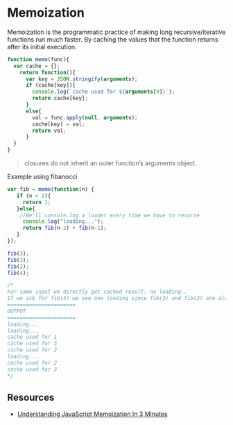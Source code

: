 # Memoization
Memoization is the programmatic practice of making long recursive/iterative functions run much faster. By caching the values that the function returns after its initial execution.
```js
function memo(func){
  var cache = {};
    return function(){
      var key = JSON.stringify(arguments);
      if (cache[key]){
        console.log(`cache used for ${arguments[0]}`);
        return cache[key];
      }
      else{
        val = func.apply(null, arguments);
        cache[key] = val;
        return val; 
      }
  }
}
```
> closures do not inherit an outer function’s arguments object.

Example using fibanocci
```js
var fib = memo(function(n) {
   if (n < 2){
     return 1;
   }else{
    //We'll console.log a loader every time we have to recurse
     console.log("loading...");
     return fib(n-2) + fib(n-1);
   }
});

fib(3); 
fib(3); 
fib(2); 
fib(4);

/*
For same input we directly get cached result. no loading..
If we ask for fib(4) we see one loading since fib(3) and fib(2) are already cached.
======================
OUTPUT 
======================
loading...
loading...
cache used for 1
cache used for 3
cache used for 2
loading...
cache used for 2
cache used for 3
*/
```

## Resources
- [Understanding JavaScript Memoization In 3 Minutes](https://codeburst.io/understanding-memoization-in-3-minutes-2e58daf33a19)